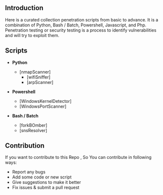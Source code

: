## Introduction

Here is a curated collection penetration scripts from basic to advance. It is a combination of Python, Bash / Batch, Powershell, Javascript, and Php. Penetration testing or security testing is a process to identify vulnerabilities and will try to exploit them.

## Scripts

- **Python**

  - [nmapScanner]
    - [wifiSniffer]
    - [arpScanner]

- **Powershell**

  - [WindowsKernelDetector]
  - [WindowsPortScanner]

- **Bash / Batch**
  - [forkBOmber]
  - [snsResolver]

## Contribution

If you want to contribute to this Repo , So You can contribute in following ways:

- Report any bugs
- Add some code or new script
- Give suggestions to make it better
- Fix issues & submit a pull request
